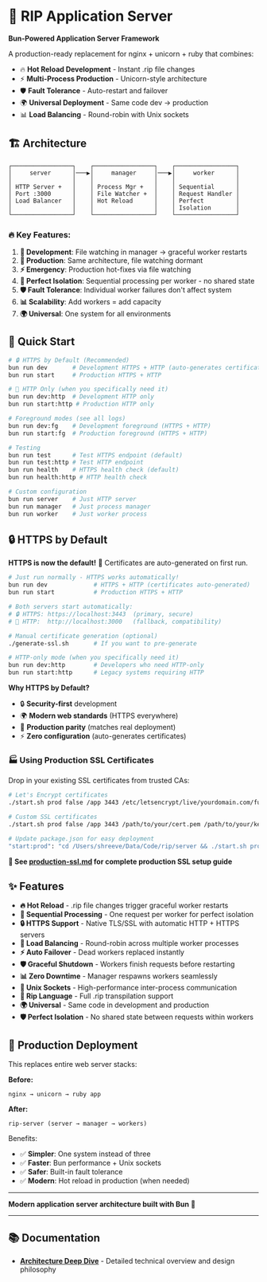 # 🚀 RIP Application Server

**Bun-Powered Application Server Framework**

A production-ready replacement for nginx + unicorn + ruby that combines:
- 🔥 **Hot Reload Development** - Instant .rip file changes
- ⚡ **Multi-Process Production** - Unicorn-style architecture
- 🛡️ **Fault Tolerance** - Auto-restart and failover
- 🌍 **Universal Deployment** - Same code dev → production
- 📊 **Load Balancing** - Round-robin with Unix sockets

## 🏗️ Architecture

```
┌─────────────────┐    ┌─────────────────┐    ┌─────────────────┐
│     server      │───▶│     manager     │───▶│     worker      │
│                 │    │                 │    │                 │
│ HTTP Server +   │    │ Process Mgr +   │    │ Sequential      │
│ Port :3000      │    │ File Watcher +  │    │ Request Handler │
│ Load Balancer   │    │ Hot Reload      │    │ Perfect         │
│                 │    │                 │    │ Isolation       │
└─────────────────┘    └─────────────────┘    └─────────────────┘
```

### 🔥 Key Features:

1. **🔧 Development**: File watching in manager → graceful worker restarts
2. **🚀 Production**: Same architecture, file watching dormant
3. **⚡ Emergency**: Production hot-fixes via file watching
4. **🎯 Perfect Isolation**: Sequential processing per worker - no shared state
5. **🛡️ Fault Tolerance**: Individual worker failures don't affect system
6. **📊 Scalability**: Add workers = add capacity
7. **🌍 Universal**: One system for all environments

## 🚀 Quick Start

```bash
# 🔒 HTTPS by Default (Recommended)
bun run dev       # Development HTTPS + HTTP (auto-generates certificates)
bun run start     # Production HTTPS + HTTP

# 📡 HTTP Only (when you specifically need it)
bun run dev:http  # Development HTTP only
bun run start:http # Production HTTP only

# Foreground modes (see all logs)
bun run dev:fg    # Development foreground (HTTPS + HTTP)
bun run start:fg  # Production foreground (HTTPS + HTTP)

# Testing
bun run test      # Test HTTPS endpoint (default)
bun run test:http # Test HTTP endpoint
bun run health    # HTTPS health check (default)
bun run health:http # HTTP health check

# Custom configuration
bun run server    # Just HTTP server
bun run manager   # Just process manager
bun run worker    # Just worker process
```

## 🔒 HTTPS by Default

**HTTPS is now the default!** 🚀 Certificates are auto-generated on first run.

```bash
# Just run normally - HTTPS works automatically!
bun run dev             # HTTPS + HTTP (certificates auto-generated)
bun run start           # Production HTTPS + HTTP

# Both servers start automatically:
# 🔒 HTTPS: https://localhost:3443  (primary, secure)
# 📡 HTTP:  http://localhost:3000   (fallback, compatibility)

# Manual certificate generation (optional)
./generate-ssl.sh       # If you want to pre-generate

# HTTP-only mode (when you specifically need it)
bun run dev:http        # Developers who need HTTP-only
bun run start:http      # Legacy systems requiring HTTP
```

**Why HTTPS by Default?**
- 🔒 **Security-first** development
- 🌍 **Modern web standards** (HTTPS everywhere)
- 🎯 **Production parity** (matches real deployment)
- ⚡ **Zero configuration** (auto-generates certificates)

### **🏭 Using Production SSL Certificates**

Drop in your existing SSL certificates from trusted CAs:

```bash
# Let's Encrypt certificates
./start.sh prod false /app 3443 /etc/letsencrypt/live/yourdomain.com/fullchain.pem /etc/letsencrypt/live/yourdomain.com/privkey.pem

# Custom SSL certificates
./start.sh prod false /app 3443 /path/to/your/cert.pem /path/to/your/key.pem

# Update package.json for easy deployment
"start:prod": "cd /Users/shreeve/Data/Code/rip/server && ./start.sh prod false /app 3443 /etc/ssl/certs/yourdomain.pem /etc/ssl/private/yourdomain.key"
```

**📖 See [production-ssl.md](production-ssl.md) for complete production SSL setup guide**

## ✨ Features

- **🔥 Hot Reload** - .rip file changes trigger graceful worker restarts
- **🎯 Sequential Processing** - One request per worker for perfect isolation
- **🔒 HTTPS Support** - Native TLS/SSL with automatic HTTP + HTTPS servers
- **🔄 Load Balancing** - Round-robin across multiple worker processes
- **⚡ Auto Failover** - Dead workers replaced instantly
- **🛡️ Graceful Shutdown** - Workers finish requests before restarting
- **📊 Zero Downtime** - Manager respawns workers seamlessly
- **🔌 Unix Sockets** - High-performance inter-process communication
- **🎯 Rip Language** - Full .rip transpilation support
- **🌍 Universal** - Same code in development and production
- **🛡️ Perfect Isolation** - No shared state between requests within workers

## 🎯 Production Deployment

This replaces entire web server stacks:

**Before:**
```
nginx → unicorn → ruby app
```

**After:**
```
rip-server (server → manager → workers)
```

Benefits:
- ✅ **Simpler**: One system instead of three
- ✅ **Faster**: Bun performance + Unix sockets
- ✅ **Safer**: Built-in fault tolerance
- ✅ **Modern**: Hot reload in production (when needed)

---

**Modern application server architecture built with Bun** 🚀

---

## 📚 Documentation

- **[Architecture Deep Dive](architecture.md)** - Detailed technical overview and design philosophy